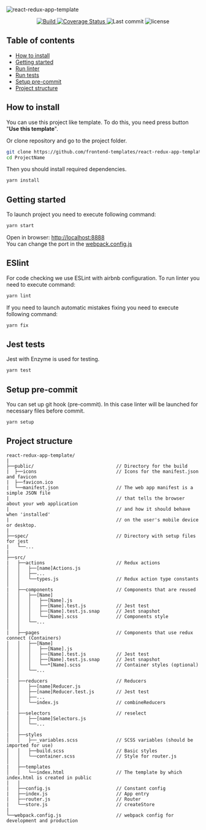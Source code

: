 ![react-redux-app-template](https://repository-images.githubusercontent.com/208453250/35dbd380-52a2-11ea-870e-335ecbd918d2)

<p align="center">
    <a href="https://travis-ci.org/frontend-templates/react-redux-app-template">
        <img src='https://travis-ci.org/frontend-templates/react-redux-app-template.svg?branch=master' alt='Build' />
    </a>
    <a href='https://coveralls.io/github/frontend-templates/react-redux-app-template?branch=master'>
        <img src='https://coveralls.io/repos/github/frontend-templates/react-redux-app-template/badge.svg?branch=master' alt='Coverage Status' />
    </a>
    <img src="https://img.shields.io/github/last-commit/frontend-templates/react-redux-app-template" alt="Last commit">
    <img src="https://img.shields.io/github/license/frontend-templates/react-redux-app-template" alt="license">
</p>

## Table of contents
* [How to install](#howtoinstall)
* [Getting started](#gettingstarted)
* [Run linter](#runlinter)
* [Run tests](#runtests)
* [Setup pre-commit](#precommit)
* [Project structure](#structure)

<a name="howtoinstall"></a>
## How to install
You can use this project like template. 
To do this, you need press button "**Use this template**".

Or clone repository and go to the project folder.
```bash
git clone https://github.com/frontend-templates/react-redux-app-template.git ProjectName
cd ProjectName
```
Then you should install required dependencies.
```bash
yarn install
```

<a name="gettingstarted"></a>
## Getting started
To launch project you need to execute following command:
```bash
yarn start
```
Open in browser: [http://localhost:8888](http://localhost:8888) <br/>
You can change the port in the [webpack.config.js](webpack.config.js#L141)

<a name="runlinter"></a>
## ESlint
For code checking we use ESLint with airbnb configuration.
To run linter you need to execute command:

```bash
yarn lint
```

If you need to launch automatic mistakes fixing you need to execute following command:

```bash
yarn fix
```

<a name="runtests"></a>
## Jest tests
Jest with Enzyme is used for testing.

```bash
yarn test
```
<a name="precommit"></a>
## Setup pre-commit
You can set up git hook (pre-commit). In this case linter will be launched for necessary files before commit.

```bash
yarn setup
```
<a name="structure"></a>
## Project structure
```
react-redux-app-template/
|
├──public/                              // Directory for the build
|  ├──icons                             // Icons for the manifest.json and favicon
|  ├──favicon.ico
|  └──manifest.json                     // The web app manifest is a simple JSON file
|                                       // that tells the browser about your web application 
|                                       // and how it should behave when 'installed' 
|                                       // on the user's mobile device or desktop.
|
├──spec/                                // Directory with setup files for jest
|   └──...                       
|                      
├──src/                                   
|   ├──actions                          // Redux actions
│   │   ├──[name]Actions.js   
│   │   ├──...                   
│   │   └──types.js                     // Redux action type constants     
│   │
|   ├──components                       // Components that are reused                
│   │   ├──[Name] 
│   │   │   ├──[Name].js
│   │   │   ├──[Name].test.js           // Jest test
│   │   │   ├──[Name].test.js.snap      // Jest snapshot            
│   │   │   └──[Name].scss              // Components style         
│   │   └──...   
│   │  
|   ├──pages                            // Components that use redux connect (Containers)
│   │   ├──[Name] 
│   │   │   ├──[Name].js
│   │   │   ├──[Name].test.js           // Jest test
│   │   │   ├──[Name].test.js.snap      // Jest snapshot           
│   │   │   └──*[Name].scss             // Container styles (optional)        
│   │   └──...                                         
│   │
|   ├──reducers                         // Reducers
│   │   ├──[name]Reducer.js  
│   │   ├──[name]Reducer.test.js        // Jest test
│   │   ├──...  
│   │   └──index.js                     // combineReducers        
│   │
|   ├──selectors                        // reselect    
│   │   ├──[name]Selectors.js   
│   │   └──...
│   │
|   ├──styles                           
│   │   ├──_variables.scss              // SCSS variables (should be imported for use)
│   │   ├──build.scss                   // Basic styles
│   │   └──container.scss               // Style for router.js
│   │
|   ├──templates
│   │   └──index.html                   // The template by which index.html is created in public
│   │   
|   ├──config.js                        // Constant config 
|   ├──index.js                         // App entry
|   ├──router.js                        // Router
|   └──store.js                         // createStore 
|                                     
└──webpack.config.js                    // webpack config for development and production
```
